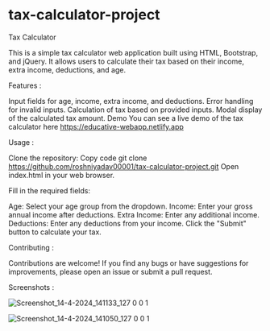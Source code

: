 # tax-calculator-project



Tax Calculator

This is a simple tax calculator web application built using HTML, Bootstrap, and jQuery. It allows users to calculate their tax based on their income, extra income, deductions, and age.

Features :

Input fields for age, income, extra income, and deductions.
Error handling for invalid inputs.
Calculation of tax based on provided inputs.
Modal display of the calculated tax amount.
Demo
You can see a live demo of the tax calculator here https://educative-webapp.netlify.app

Usage :

Clone the repository:
Copy code
git clone https://github.com/roshniyadav00001/tax-calculator-project.git
Open index.html in your web browser.

Fill in the required fields:

Age: Select your age group from the dropdown.
Income: Enter your gross annual income after deductions.
Extra Income: Enter any additional income.
Deductions: Enter any deductions from your income.
Click the "Submit" button to calculate your tax.

Contributing :

Contributions are welcome! If you find any bugs or have suggestions for improvements, please open an issue or submit a pull request.


Screenshots :

![Screenshot_14-4-2024_141133_127 0 0 1](https://github.com/roshniyadav00001/tax-calculator-project/assets/144584696/93f3e3fc-128e-4d2a-91b0-3098e53e7bc2)

![Screenshot_14-4-2024_141050_127 0 0 1](https://github.com/roshniyadav00001/tax-calculator-project/assets/144584696/9301a9ba-924d-43f6-b835-52dca75586c2)




